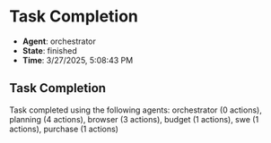 # Task Completion

- **Agent**: orchestrator
- **State**: finished
- **Time**: 3/27/2025, 5:08:43 PM

## Task Completion

Task completed using the following agents: orchestrator (0 actions), planning (4 actions), browser (3 actions), budget (1 actions), swe (1 actions), purchase (1 actions)

